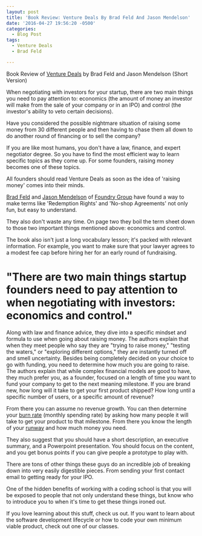 ```yaml
---
layout: post
title: 'Book Review: Venture Deals By Brad Feld And Jason Mendelson'
date: '2016-04-27 19:56:20 -0500'
categories:
  - Blog Post
tags:
  - Venture Deals
  - Brad Feld

---
```


Book Review of [Venture Deals](http://www.askthevc.com/) by Brad Feld and Jason Mendelson (Short Version)

When negotiating with investors for your startup, there are two main things you need to pay attention to: economics (the amount of money an investor will make from the sale of your company or in an IPO) and control (the investor's ability to veto certain decisions).

Have you considered the possible nightmare situation of raising some money from 30 different people and then having to chase them all down to do another round of financing or to sell the company?

If you are like most humans, you don't have a law, finance, and expert negotiator degree. So you have to find the most efficient way to learn specific topics as they come up. For some founders, raising money becomes one of these topics.

All founders should read Venture Deals as soon as the idea of 'raising money' comes into their minds.

[Brad Feld](http://www.foundrygroup.com/team/brad-feld/) and [Jason Mendelson](http://www.foundrygroup.com/team/jason-mendelson/) of [Foundry Group](http://www.foundrygroup.com/) have found a way to make terms like 'Redemption Rights' and 'No-shop Agreements' not only fun, but easy to understand.

They also don't waste any time. On page two they boil the term sheet down to those two important things mentioned above: economics and control.

The book also isn't just a long vocabulary lesson; it's packed with relevant information. For example, you want to make sure that your lawyer agrees to a modest fee cap before hiring her for an early round of fundraising.

# "There are two main things startup founders need to pay attention to when negotiating with investors: economics and control."


Along with law and finance advice, they dive into a specific mindset and formula to use when going about raising money. The authors explain that when they meet people who say they are "trying to raise money," "testing the waters," or "exploring different options," they are instantly turned off and smell uncertainty. Besides being completely decided on your choice to go with funding, you need to determine how much you are going to raise. The authors explain that while complex financial models are good to have, they much prefer you, as a founder, focused on a length of time you want to fund your company to get to the next meaning milestone. If you are brand new, how long will it take to get your first product shipped? How long until a specific number of users, or a specific amount of revenue?



From there you can assume no revenue growth. You can then determine your [burn rate](http://www.investopedia.com/terms/b/burnrate.asp) (monthly spending rate) by asking how many people it will take to get your product to that milestone. From there you know the length of your [runway](http://www.startupdefinition.com/runway) and how much money you need.

They also suggest that you should have a short description, an executive summary, and a Powerpoint presentation. You should focus on the content, and you get bonus points if you can give people a prototype to play with.

There are tons of other things these guys do an incredible job of breaking down into very easily digestible pieces. From sending your first contact email to getting ready for your IPO.

One of the hidden benefits of working with a coding school is that you will be exposed to people that not only understand these things, but know who to introduce you to when it's time to get these things ironed out.

If you love learning about this stuff, check us out. If you want to learn about the software development lifecycle or how to code your own minimum viable product, check out one of our classes.
